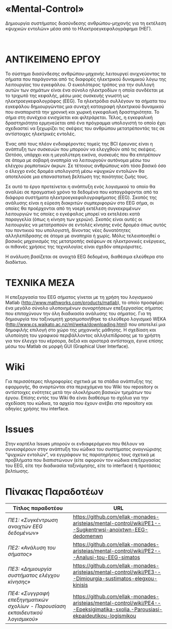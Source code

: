 «Mental-Control»
================

Δημιουργία συστήματος διασύνδεσης ανθρώπου-μηχανής για τη εκτέλεση «ψυχικών
εντολών» μέσα από το Ηλεκτροεγκεφαλογράφημα (ΗΕΓ).

 

ΑΝΤΙΚΕΙΜΕΝΟ ΕΡΓΟΥ
=================

Το σύστημα διασύνδεσης ανθρώπου-μηχανής λειτουργεί ανιχνεύοντας τα σήματα που
παράγονται από τις διαφορές ηλεκτρικού δυναμικού λόγω της λειτουργίας του
εγκεφάλου. Ο ευκολότερος τρόπος για την συλλογή αυτών των σημάτων είναι ένα
σύνολο ηλεκτροδίων η οποία συνδέεται με το τριχωτό της κεφαλής, μέσω μιας
συσκευής γνωστή ως ηλεκτροεγκεφαλογράφος (EEG). Τα ηλεκτρόδια συλλέγουν τα
σήματα του εγκεφάλου δημιουργώντας μια συνεχή καταγραφή ηλεκτρικού δυναμικού που
αναπαριστά την χρονική και χωρική εγκεφαλική δραστηριότητα. Το σήμα στη συνέχεια
ενισχύεται και φιλτράρεται. Τέλος, η εγκεφαλική δραστηριότητα ερμηνεύεται από
ένα πρόγραμμα υπολογιστή το οποίο έχει σχεδιαστεί να ξεχωρίζει τις σκέψεις του
ανθρώπου μετατρέποντάς τες σε αντίστοιχες ηλεκτρικές εντολές.

Ένας από τους πλέον ενδιαφέροντες τομείς της BCI έρευνας είναι η ανάπτυξη των
συσκευών που μπορούν να ελεγχθούν από τις σκέψεις. Ωστόσο, υπάρχει και η
μεγαλύτερη εικόνα, συσκευές που θα επιτρέπουν σε άτομα με σοβαρή αναπηρία να
λειτουργούν αυτόνομα μέσω του ελέγχου ρομποτικών άκρων. Σε τέτοιους ανθρώπους
κάτι τόσο βασικό όσο ο έλεγχο ενός δρομέα υπολογιστή μέσω «ψυχικών εντολών» θα
αποτελούσε μια επαναστατική βελτίωση της ποιότητας ζωής τους.

Σε αυτό το έργο προτείνεται η ανάπτυξη ενός λογισμικού το οποίο θα αναλύει σε
πραγματικό χρόνο τα δεδομένα που καταγράφονται από τα διάφορα συστήματα
ηλεκτροεγκεφαλογραφήματος (EEG). Σκοπός της ανάλυσης είναι η εύρεση διακριτών
συμπεριφορών στο EEG σήμα, οι οποίες θα προέρχονται από τη νοερή εκτέλεση
συγκεκριμένων λειτουργιών τις οποίες ο εγκέφαλος μπορεί να εκτελέσει κατά
παραγγελία (όπως η κίνηση των χεριών). Σκοπός είναι αυτές οι λειτουργίες να
μετατραπούν σε εντολές κίνησης ενός δρομέα όπως αυτός του ποντικιού του
υπολογιστή, δίνοντας νέες δυνατότητες αλληλεπίδρασης σε άτομα με αναπηρία ή
χωρίς. Μόλις τελειοποιηθεί ο βασικός μηχανισμός της μετατροπής σκέψεων σε
ηλεκτρονικές ενέργειες, οι πιθανές χρήσεις της τεχνολογίας είναι σχεδόν
απεριόριστες.

Η ανάλυση βασίζεται σε ανοιχτά EEG δεδομένα, διαθέσιμα ελεύθερα στο διαδίκτυο.

ΤΕΧΝΙΚΑ ΜΕΣΑ
============

Η επεξεργασία του EEG σήματος γίνεται με τη χρήση του λογισμικού Matlab
(http://www.mathworks.com/products/matlab), το οποίο προσφέρει ένα μεγάλο σύνολο
υλοποιημένων συναρτήσεων επεξεργασίας σήματος που επιταχύνουν την όλη διαδικασία
ανάλυσης του σήματος. Για τη δημιουργία του ταξινομητή χρησιμοποιήθηκε το
ελεύθερο λογισμικό WEKA (http://www.cs.waikato.ac.nz/ml/weka/downloading.html)
που αποτελεί μια δημοφιλής επιλογή στο χώρο της μηχανικής μάθησης. Η σχεδίαση
και υλοποίηση του γραφικού περιβάλλοντος αλληλεπίδρασης με το χρήστη για τον
έλεγχο του κέρσορα, δεξιά και αριστερά αντίστοιχα, έγινε επίσης μέσω του Matlab
σε μορφή GUI (Graphical User Interface).

Wiki
====

Για περισσότερες πληροφορίες σχετικά με τα στάδια ανάπτυξης της εφαρμογής, θα
αναρτώνται στα περιεχόμενα του Wiki του repository οι αντίστοιχες ενότητες μετά
την ολοκλήρωση βασικών τμημάτων του έργου. Επίσης εντός του Wiki θα είναι
διαθέσιμο το σχόλια για την σχεδίαση του κώδικα, τα αρχεία που έχουν ανέβει στο
repository και οδηγίες χρήσης του interface.

Issues
======

Στην καρτέλα Issues μπορούν οι ενδιαφερόμενοι που θέλουν να συνεισφέρουν στην
ανάπτυξη του κώδικα του συστήματος αναγνώρισης “ψυχικών εντολών”, να εγγράφουν
τις παρατηρήσεις τους σχετικά με προβλήματα που διαπιστώνουν (είτε αφορούν τον
κώδικα επεξεργασίας του EEG, είτε την διαδικασία ταξινόμησης, είτε το interface)
ή προτάσεις βελτίωσης.

Πίνακας Παραδοτέων
==================

| **Τίτλος παραδοτέου**                                                          | **URL**                                                                                                                           |
|--------------------------------------------------------------------------------|-----------------------------------------------------------------------------------------------------------------------------------|
| *ΠΕ1: «Συγκέντρωση ανοιχτών EEG δεδομένων»*                                    | <https://github.com/ellak-monades-aristeias/mental-control/wiki/PE1---Sugkentrwsi-anoixtwn-EEG-dedomenwn>                         |
| *ΠΕ2: «Ανάλυση του σήματος»*                                                   | <https://github.com/ellak-monades-aristeias/mental-control/wiki/PE2---Analusi-tou-EEG-simatos>                                    |
| *ΠΕ3: «Δημιουργία συστήματος ελέγχου κίνησης»*                                 | <https://github.com/ellak-monades-aristeias/mental-control/wiki/PE3---Dimiourgia-sustimatos-elegxou-kinisis>                      |
| *ΠΕ4: «Συγγραφή επεξηγηματικών σχολίων - Παρουσίαση εκπαιδευτικού λογισμικού»* | <https://github.com/ellak-monades-aristeias/mental-control/wiki/PE4---Epeksigimatika-sxolia,-Parousiasi-ekpaideutikou-logismikou> |

 
